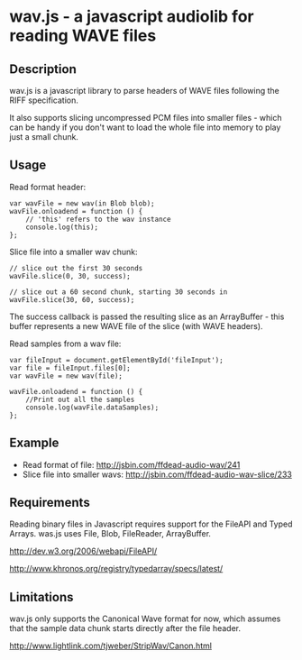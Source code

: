 wav.js - a javascript audiolib for reading WAVE files
======

Description
-----
wav.js is a javascript library to parse headers of WAVE files following the RIFF specification.

It also supports slicing uncompressed PCM files into smaller files - which can be handy if you don't want to load the whole file into memory to play just a small chunk.

Usage
----

Read format header:

    var wavFile = new wav(in Blob blob);
    wavFile.onloadend = function () {
        // 'this' refers to the wav instance
        console.log(this);
    }; 

Slice file into a smaller wav chunk:

    // slice out the first 30 seconds 
    wavFile.slice(0, 30, success); 

    // slice out a 60 second chunk, starting 30 seconds in
    wavFile.slice(30, 60, success); 

The success callback is passed the resulting slice as an ArrayBuffer - this buffer represents a new WAVE file of the slice (with WAVE headers).

Read samples from a wav file:

    var fileInput = document.getElementById('fileInput');
    var file = fileInput.files[0];
    var wavFile = new wav(file);
    
    wavFile.onloadend = function () {
        //Print out all the samples
        console.log(wavFile.dataSamples);
    };


Example
-----

* Read format of file: http://jsbin.com/ffdead-audio-wav/241
* Slice file into smaller wavs: http://jsbin.com/ffdead-audio-wav-slice/233

Requirements
-----
Reading binary files in Javascript requires support for the FileAPI and Typed Arrays. was.js uses File, Blob, FileReader, ArrayBuffer. 

http://dev.w3.org/2006/webapi/FileAPI/

http://www.khronos.org/registry/typedarray/specs/latest/

Limitations
-----
wav.js only supports the Canonical Wave format for now, which assumes that the sample data chunk starts directly after the file header.

http://www.lightlink.com/tjweber/StripWav/Canon.html
